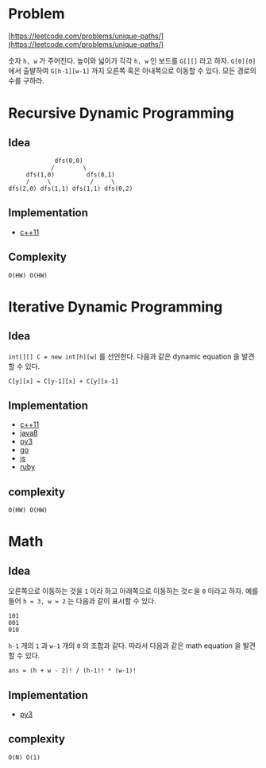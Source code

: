 # Problem

[https://leetcode.com/problems/unique-paths/](https://leetcode.com/problems/unique-paths/)

숫자 `h, w` 가 주어진다. 높이와 넓이가 각각 `h, w` 인 보드를 `G[][]`
라고 하자. `G[0][0]` 에서 출발하여 `G[h-1][w-1]` 까지 오른쪽 혹은
아내쪽으로 이동할 수 있다. 모든 경로의 수를 구하라.

# Recursive Dynamic Programming

## Idea

```
             dfs(0,0)
            /        \
     dfs(1,0)         dfs(0,1)
     /     \           /     \
dfs(2,0) dfs(1,1) dfs(1,1) dfs(0,2)
```

## Implementation

* [c++11](a.cpp)

## Complexity

```
O(HW) O(HW)
```

# Iterative Dynamic Programming

## Idea

`int[][] C = new int[h][w]` 를 선언한다. 다음과 같은 dynamic equation 을
발견할 수 있다.

```
C[y][x] = C[y-1][x] + C[y][x-1]
```

## Implementation

* [c++11](a.cpp)
* [java8](Solution.java)
* [py3](a.py)
* [go](a.go)
* [js](a.js)
* [ruby](a.rb)

## complexity

```
O(HW) O(HW)
```

# Math

## Idea

오른쪽으로 이동하는 것을 `1` 이라 하고 아래쪽으로 이동하는 것ㄷ을 `0`
이라고 하자.  예를 들어 `h = 3, w = 2` 는 다음과 같이 표시할 수 있다.

```
101
001
010
```

`h-1` 개의 `1` 과 `w-1` 개의 `0` 의 조합과 같다. 따라서 다음과 같은
math equation 을 발견할 수 있다.

```
ans = (h + w - 2)! / (h-1)! * (w-1)!
```

## Implementation

* [py3](math.py)

## complexity

```
O(N) O(1)
```


